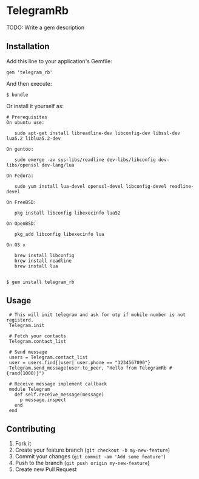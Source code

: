 # TelegramRb

TODO: Write a gem description

## Installation

Add this line to your application's Gemfile:

    gem 'telegram_rb'

And then execute:

    $ bundle

Or install it yourself as:

    # Prerequisites
    On ubuntu use:

       sudo apt-get install libreadline-dev libconfig-dev libssl-dev lua5.2 liblua5.2-dev
    
    On gentoo:

       sudo emerge -av sys-libs/readline dev-libs/libconfig dev-libs/openssl dev-lang/lua

    On Fedora:

       sudo yum install lua-devel openssl-devel libconfig-devel readline-devel

    On FreeBSD:

       pkg install libconfig libexecinfo lua52

    On OpenBSD:

       pkg_add libconfig libexecinfo lua
   
    On OS x 
        
       brew install libconfig
       brew install readline
       brew install lua
    
    
    $ gem install telegram_rb

## Usage

     # This will init telegram and ask for otp if mobile number is not registerd.
     Telegram.init
     
     # Fetch your contacts
     Telegram.contact_list
     
     # Send message
     users = Telegram.contact_list
     user = users.find{|user| user.phone == "1234567890"}
     Telegram.send_message(user.to_peer, "Hello from TelegramRb #{rand(1000)}")
     
     # Receive message implement callback
     module Telegram
       def self.receive_message(message)
         p message.inspect
       end
     end


## Contributing

1. Fork it
2. Create your feature branch (`git checkout -b my-new-feature`)
3. Commit your changes (`git commit -am 'Add some feature'`)
4. Push to the branch (`git push origin my-new-feature`)
5. Create new Pull Request
